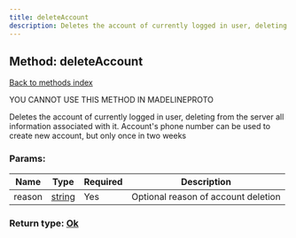 ```yaml
---
title: deleteAccount
description: Deletes the account of currently logged in user, deleting from the server all information associated with it. Account's phone number can be used to create new account, but only once in two weeks
---
```

## Method: deleteAccount  
[Back to methods index](index.md)


YOU CANNOT USE THIS METHOD IN MADELINEPROTO


Deletes the account of currently logged in user, deleting from the server all information associated with it. Account's phone number can be used to create new account, but only once in two weeks

### Params:

| Name     |    Type       | Required | Description |
|----------|---------------|----------|-------------|
|reason|[string](../types/string.md) | Yes|Optional reason of account deletion|


### Return type: [Ok](../types/Ok.md)

